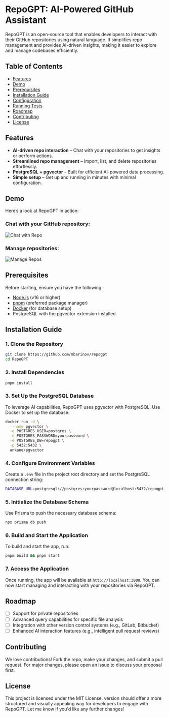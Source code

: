 # RepoGPT: AI-Powered GitHub Assistant

RepoGPT is an open-source tool that enables developers to interact with their GitHub repositories using natural language. It simplifies repo management and provides AI-driven insights, making it easier to explore and manage codebases efficiently.

## Table of Contents
- [Features](#features)
- [Demo](#demo)
- [Prerequisites](#prerequisites)
- [Installation Guide](#installation-guide)
- [Configuration](#configuration)
- [Running Tests](#running-tests)
- [Roadmap](#roadmap)
- [Contributing](#contributing)
- [License](#license)

## Features
- **AI-driven repo interaction** – Chat with your repositories to get insights or perform actions.
- **Streamlined repo management** – Import, list, and delete repositories effortlessly.
- **PostgreSQL + pgvector** – Built for efficient AI-powered data processing.
- **Simple setup** – Get up and running in minutes with minimal configuration.

## Demo

Here’s a look at RepoGPT in action:

### Chat with your GitHub repository:
![Chat with Repo](https://storage.googleapis.com/aithelete/chat.png)

### Manage repositories:
![Manage Repos](https://storage.googleapis.com/aithelete/repos.png)

## Prerequisites

Before starting, ensure you have the following:
- [Node.js](https://nodejs.org/) (v16 or higher)
- [pnpm](https://pnpm.io/) (preferred package manager)
- [Docker](https://www.docker.com/) (for database setup)
- PostgreSQL with the pgvector extension installed

## Installation Guide

### 1. Clone the Repository
```bash
git clone https://github.com/mbarinov/repogpt
cd RepoGPT
```

### 2. Install Dependencies
```bash
pnpm install
```

### 3. Set Up the PostgreSQL Database

To leverage AI capabilities, RepoGPT uses pgvector with PostgreSQL. Use Docker to set up the database:

```bash
docker run -d \
  --name pgvector \
  -e POSTGRES_USER=postgres \
  -e POSTGRES_PASSWORD=yourpassword \
  -e POSTGRES_DB=repogpt \
  -p 5432:5432 \
  ankane/pgvector
```

### 4. Configure Environment Variables

Create a `.env` file in the project root directory and set the PostgreSQL connection string:

```bash
DATABASE_URL=postgresql://postgres:yourpassword@localhost:5432/repogpt
```

### 5. Initialize the Database Schema

Use Prisma to push the necessary database schema:

```bash
npx prisma db push
```

### 6. Build and Start the Application

To build and start the app, run:

```bash
pnpm build && pnpm start
```

### 7. Access the Application

Once running, the app will be available at `http://localhost:3000`. You can now start managing and interacting with your repositories via RepoGPT.

## Roadmap

- [ ] Support for private repositories
- [ ] Advanced query capabilities for specific file analysis
- [ ] Integration with other version control systems (e.g., GitLab, Bitbucket)
- [ ] Enhanced AI interaction features (e.g., intelligent pull request reviews)

## Contributing

We love contributions! Fork the repo, make your changes, and submit a pull request. For major changes, please open an issue to discuss your proposal first.

## License

This project is licensed under the MIT License. version should offer a more structured and visually appealing way for developers to engage with RepoGPT. Let me know if you'd like any further changes!